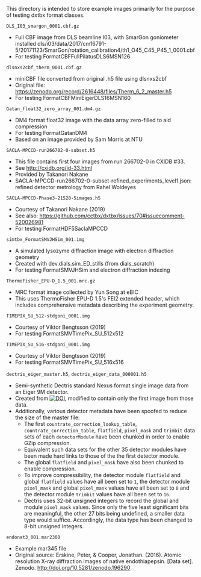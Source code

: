 This directory is intended to store example images primarily for the purpose of
testing dxtbx format classes.

`DLS_I03_smargon_0001.cbf.gz`
- Full CBF image from DLS beamline I03, with SmarGon goniometer installed
dls/i03/data/2017/cm16791-5/20171123/SmarGon/rotation_calibration4/th1_O45_C45_P45_1_0001.cbf
- For testing FormatCBFFullPilatusDLS6MSN126

`dlsnxs2cbf_therm_0001.cbf.gz`
- miniCBF file converted from original .h5 file using dlsnxs2cbf
- Original file: https://zenodo.org/record/2616448/files/Therm_6_2_master.h5
- For testing FormatCBFMiniEigerDLS16MSN160

`Gatan_float32_zero_array_001.dm4.gz`
- DM4 format float32 image with the data array zero-filled to aid compression
- For testing FormatGatanDM4
- Based on an image provided by Sam Morris at NTU

`SACLA-MPCCD-run266702-0-subset.h5`
- This file contains first four images from run 266702-0 in CXIDB #33.
- See http://cxidb.org/id-33.html
- Provided by Takanori Nakane
- SACLA-MPCCD-run266702-0-subset-refined_experiments_level1.json: refined detector metrology from Rahel Woldeyes

`SACLA-MPCCD-Phase3-21528-5images.h5`
- Courtesy of Takanori Nakane (2019)
- See also: https://github.com/cctbx/dxtbx/issues/70#issuecomment-520026981
- For testing FormatHDF5SaclaMPCCD

`simtbx_FormatSMVJHSim_001.img`
- A simulated lysozyme diffraction image with electron diffraction geometry
- Created with dev.dials.sim_ED_stills (from dials_scratch)
- For testing FormatSMVJHSim and electron diffraction indexing

`ThermoFisher_EPU-D_1.5_001.mrc.gz`
- MRC format image collected by Yun Song at eBIC
- This uses ThermoFisher EPU-D 1.5's FEI2 extended header, which includes comprehensive
  metadata describing the experiment geometry.

`TIMEPIX_SU_512-stdgoni_0001.img`
- Courtesy of Viktor Bengtsson (2019)
- For testing FormatSMVTimePix_SU_512x512

`TIMEPIX_SU_516-stdgoni_0001.img`
- Courtesy of Viktor Bengtsson (2019)
- For testing FormatSMVTimePix_SU_516x516

`dectris_eiger_master.h5`, `dectris_eiger_data_000001.h5`
- Semi-synthetic Dectris standard Nexus format single image data from an Eiger 9M detector.
- Created from [![DOI](https://zenodo.org/badge/DOI/10.5281/zenodo.1221344.svg)](https://doi.org/10.5281/zenodo.1221344), modified to contain only the first image from those data.
- Additionally, various detector metadata have been spoofed to reduce the size of the master file:
  * The first `countrate_correction_lookup_table`, `countrate_correction_table`, `flatfield`, `pixel_mask` and `trimbit` data sets of each `detectorModule` have been chunked in order to enable GZip compression.
  * Equivalent such data sets for the other 35 detector modules have been made hard links to those of the the first detector module.
  * The global `flatfield` and `pixel_mask` have also been chunked to enable compression.
  * To improve compressibility, the detector module `flatfield` and global `flatfield` values have all been set to `1`, the detector module `pixel_mask` and global `pixel_mask` values have all been set to `0` and the detector module `trimbit` values have all been set to `16`.
  * Dectris uses 32-bit unsigned integers to record the global and module `pixel_mask` values.  Since only the five least significant bits are meaningful, the other 27 bits being undefined, a smaller data type would suffice.  Accordingly, the data type has been changed to 8-bit unsigned integers.

`endonat3_001.mar2300`
- Example mar345 file
- Original source: Erskine, Peter, & Cooper, Jonathan. (2016). Atomic resolution X-ray diffraction images of native endothiapepsin. [Data set]. Zenodo. http://doi.org/10.5281/zenodo.196290

